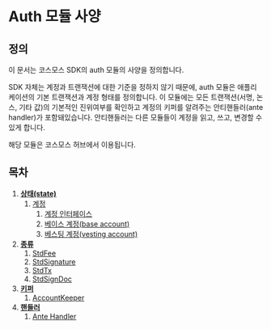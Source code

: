 # Auth 모듈 사양

## 정의

이 문서는 코스모스 SDK의 auth 모듈의 사양을 정의합니다.

SDK 자체는 계정과 트랜잭션에 대한 기준을 정하지 않기 때문에, auth 모듈은 애플리케이션의 기본 트랜잭션과 계정 형태를 정의합니다. 이 모듈에는 모든 트랜잭션(서명, 논스, 기타 값)의 기본적인 진위여부를 확인하고 계정의 키퍼를 알려주는 안티핸들러(ante handler)가 포함돼있습니다. 안티핸들러는 다른 모듈들이 계정을 읽고, 쓰고, 변경할 수 있게 합니다.

해당 모듈은 코스모스 허브에서 이용됩니다.

## 목차

1. **[상태(state)](state.md)**
    1. [계정](state.md#accounts)
        1. [계정 인터페이스](state.md#account-interface)
        1. [베이스 계정(base account)](state.md#baseaccount)
        1. [베스팅 계정(vesting account)](state.md#vestingaccount)
1. **[종류](types.md)**
    1. [StdFee](types.md#stdfee)
    1. [StdSignature](types.md#stdsignature)
    1. [StdTx](types.md#stdtx)
    1. [StdSignDoc](types.md#stdsigndoc)
1. **[키퍼](keepers.md)**
    1. [AccountKeeper](keepers.md#account-keeper)
1. **[핸들러](handlers.md)**
    1. [Ante Handler](handlers.md#ante-handler)
